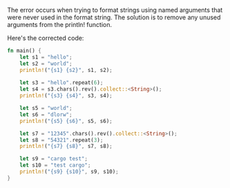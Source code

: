The error occurs when trying to format strings using named arguments that were never used in the format string. The solution is to remove any unused arguments from the println! function.

Here's the corrected code:

```rust
fn main() {
    let s1 = "hello";
    let s2 = "world";
    println!("{s1} {s2}", s1, s2);
    
    let s3 = "hello".repeat(6);
    let s4 = s3.chars().rev().collect::<String>();
    println!("{s3} {s4}", s3, s4);

    let s5 = "world";
    let s6 = "dlorw";
    println!("{s5} {s6}", s5, s6);

    let s7 = "12345".chars().rev().collect::<String>();
    let s8 = "54321".repeat(3);
    println!("{s7} {s8}", s7, s8);

    let s9 = "cargo test";
    let s10 = "test cargo";
    println!("{s9} {s10}", s9, s10);
}
```
